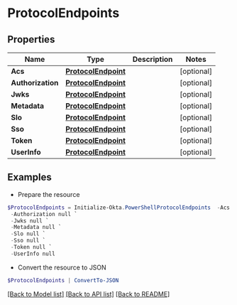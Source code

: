 # ProtocolEndpoints
## Properties

Name | Type | Description | Notes
------------ | ------------- | ------------- | -------------
**Acs** | [**ProtocolEndpoint**](ProtocolEndpoint.md) |  | [optional] 
**Authorization** | [**ProtocolEndpoint**](ProtocolEndpoint.md) |  | [optional] 
**Jwks** | [**ProtocolEndpoint**](ProtocolEndpoint.md) |  | [optional] 
**Metadata** | [**ProtocolEndpoint**](ProtocolEndpoint.md) |  | [optional] 
**Slo** | [**ProtocolEndpoint**](ProtocolEndpoint.md) |  | [optional] 
**Sso** | [**ProtocolEndpoint**](ProtocolEndpoint.md) |  | [optional] 
**Token** | [**ProtocolEndpoint**](ProtocolEndpoint.md) |  | [optional] 
**UserInfo** | [**ProtocolEndpoint**](ProtocolEndpoint.md) |  | [optional] 

## Examples

- Prepare the resource
```powershell
$ProtocolEndpoints = Initialize-Okta.PowerShellProtocolEndpoints  -Acs null `
 -Authorization null `
 -Jwks null `
 -Metadata null `
 -Slo null `
 -Sso null `
 -Token null `
 -UserInfo null
```

- Convert the resource to JSON
```powershell
$ProtocolEndpoints | ConvertTo-JSON
```

[[Back to Model list]](../README.md#documentation-for-models) [[Back to API list]](../README.md#documentation-for-api-endpoints) [[Back to README]](../README.md)

